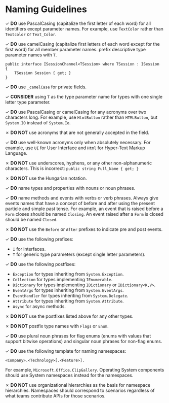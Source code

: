 # Naming Guidelines

&#10003; **DO** use PascalCasing (capitalize the first letter of each word) for
all identifiers except parameter names. For example, use `TextColor` rather than
`Textcolor` or `Text_Color`.

&#10003; **DO** use camelCasing (capitalize first letters of each word except
for the first word) for all member parameter names. prefix descriptive type
parameter names with `T`.

```CSharp
public interface ISessionChannel<TSession> where TSession : ISession
{
    TSession Session { get; }
}
```

&#10003; **DO** use `_camelCase` for private fields.


&#10003; **CONSIDER** using `T` as the type parameter name for types with one
single letter type parameter.

&#10003; **DO** use PascalCasing or camelCasing for any acronyms over two
characters long. For example, use `HtmlButton` rather than `HTMLButton`, but
`System.IO` instead of `System.Io`.

&#10007; **DO NOT** use acronyms that are not generally accepted in the field.

&#10003; **DO** use well-known acronyms only when absolutely necessary. For
example, use `UI` for User Interface and `Html` for Hyper-Text Markup Language.

&#10007; **DO NOT** use underscores, hyphens, or any other non-alphanumeric
characters. This is incorrect: `public string Full_Name { get; }`

&#10007; **DO NOT** use the Hungarian notation.

&#10003; **DO** name types and properties with nouns or noun phrases.

&#10003; **DO** name methods and events with verbs or verb phrases. Always give
events names that have a concept of before and after using the present particle
and simple past tense. For example, an event that is raised before a `Form`
closes should be named `Closing`. An event raised after a `Form` is closed
should be named `Closed`.

&#10007; **DO NOT** use the `Before` or `After` prefixes to indicate pre and
post events.

&#10003; **DO** use the following prefixes:
* `I` for interfaces.
* `T` for generic type parameters (except single letter parameters).

&#10003; **DO** use the following postfixes:

* `Exception` for types inheriting from `System.Exception`.
* `Collection` for types implementing `IEnumerable`.
* `Dictionary` for types implementing `IDictionary` or `IDictionary<K,V>`.
* `EventArgs` for types inheriting from `System.EventArgs`.
* `EventHandler` for types inheriting from `System.Delegate`.
* `Attribute` for types inheriting from `System.Attribute`.
* `Async` for async methods.

&#10007; **DO NOT** use the postfixes listed above for any other types.

&#10007; **DO NOT** postfix type names with `Flags` or `Enum`.

&#10003; **DO** use plural noun phrases for flag enums (enums with values that
support bitwise operations) and singular noun phrases for non-flag enums.

&#10003; **DO** use the following template for naming namespaces:

    <Company>.<Technology>[.<Feature>].

For example, `Microsoft.Office.ClipGallery`. Operating System components should
use System namespaces instead for the <Company> namespaces.

&#10007; **DO NOT** use organizational hierarchies as the basis for namespace
hierarchies. Namespaces should correspond to scenarios regardless of what teams
contribute APIs for those scenarios.
